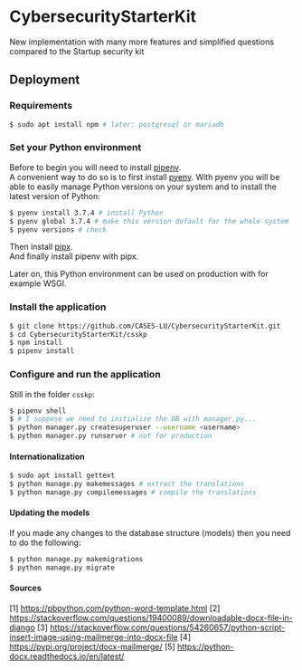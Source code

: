 # CybersecurityStarterKit

New implementation with many more features and simplified questions compared to
the Startup security kit


## Deployment

### Requirements

```bash
$ sudo apt install npm # later: postgresql or mariadb
```


### Set your Python environment

Before to begin you will need to install
[pipenv](https://github.com/pypa/pipenv).  
A convenient way to do so is to first install
[pyenv](https://github.com/pyenv/pyenv). With pyenv you will be able
to easily manage Python versions on your system and to install the latest
version of Python:

```bash
$ pyenv install 3.7.4 # install Python
$ pyenv global 3.7.4 # make this version default for the whole system
$ pyenv versions # check
```

Then install
[pipx](https://github.com/pipxproject/pipx).  
And finally install pipenv with pipx.

Later on, this Python environment can be used on production with for
example WSGI.


### Install the application


```bash
$ git clone https://github.com/CASES-LU/CybersecurityStarterKit.git
$ cd CybersecurityStarterKit/csskp
$ npm install
$ pipenv install
```


### Configure and run the application

Still in the folder `csskp`:

```bash
$ pipenv shell
$ # I suppose we need to initialize the DB with manager.py...
$ python manager.py createsuperuser --username <username>
$ python manager.py runserver # not for production
```


#### Internationalization

```bash
$ sudo apt install gettext
$ python manage.py makemessages # extract the translations
$ python manage.py compilemessages # compile the translations
```


#### Updating the models

If you made any changes to the database structure (models) then you need to do the following:

```bash
$ python manage.py makemigrations
$ python manage.py migrate
```


#### Sources
[1] https://pbpython.com/python-word-template.html
[2] https://stackoverflow.com/questions/19400089/downloadable-docx-file-in-django
[3] https://stackoverflow.com/questions/54260657/python-script-insert-image-using-mailmerge-into-docx-file
[4] https://pypi.org/project/docx-mailmerge/
[5] https://python-docx.readthedocs.io/en/latest/
